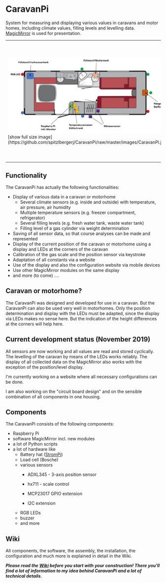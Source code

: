 # CaravanPi
System for measuring and displaying various values in caravans and motor homes, including climate values, filling levels and levelling data. [MagicMirror](https://magicmirror.builders/) is used for presentation.

<table width="100%" border="0">
	<tbody>
		<tr>
			<td>
				<img src="https://github.com/spitzlbergerj/CaravanPi/raw/master/images/CaravanPi-320.jpg">
				[show full size image](https://github.com/spitzlbergerj/CaravanPi/raw/master/images/CaravanPi.jpg)
			</td>
			<td>
				<img src="https://github.com/spitzlbergerj/CaravanPi/raw/master/images/CaravanPi-MagicMirror-320.jpg">
				[show full size image](https://github.com/spitzlbergerj/CaravanPi/raw/master/images/CaravanPi-MagicMirror.jpg)
			</td>
		</tr>
	</tbody>
</table>

## Functionality
The CaravanPi has actually the following functionalities:
- Display of various data in a caravan or motorhome
  - Several climate sensors (e.g. inside and outside) with temperature, air pressure, air humidity
  - Multiple temperature sensors (e.g. freezer compartment, refrigerator)
  - Several filling levels (e.g. fresh water tank, waste water tank)
  - Filling level of a gas cylinder via weight determination
- Saving of all sensor data, so that course analyses can be made and represented
- Display of the current position of the caravan or motorhome using a display and LEDs at the corners of the caravan
- Calibration of the gas scale and the position sensor via keystroke
- Adaptation of all constants via a website
- Use of the display and also the configuration website via mobile devices
- Use other MagicMirror modules on the same display
- and more (to come) ....

## Caravan or motorhome?

The CaravanPi was designed and developed for use in a caravan. But the CaravanPi can also be used very well in motorhomes. Only the position determination and display with the LEDs must be adapted, since the display via LEDs makes no sense here. But the indication of the height differences at the corners will help here.

## Current development status (November 2019)

All sensors are now working and all values are read and stored cyclically. The levelling of the caravan by means of the LEDs works reliably. The display of all collected data on the MagicMirror also works with the exception of the position/level display.

I'm currently working on a website where all necessary configurations can be done.

I am also working on the "circuit board design" and on the sensible combination of all components in one housing.

## Components

The CaravanPi consists of the following components:
- Raspberry Pi
- software MagicMirror incl. new modules
- a lot of Python scripts
- a lot of hardware like 
  - Battery hat ([StromPi](https://strompi.joy-it.net/))
  - Load cell (Bosche)
  - various sensors
    - ADXL345 - 3-axis position sensor
    - hx711 - scale control

    - MCP23017 GPIO extension
    - I2C extension
  - RGB LEDs
  - buzzer
  - and more

## Wiki

All components, the software, the assembly, the installation, the configuration and much more is explained in detail in the Wiki.

***Please read the [Wiki](https://github.com/spitzlbergerj/CaravanPi/wiki) before you start with your construction! There you'll find a lot of information to my idea behind CaravanPi and a lot of technical details.***
